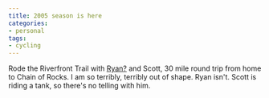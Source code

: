 ```yaml
---
title: 2005 season is here
categories:
- personal
tags:
- cycling
---
```


Rode the Riverfront Trail with [Ryan?][1] and Scott, 30 mile round trip from home to Chain of Rocks.  I am so terribly, terribly out of shape.  Ryan isn't.  Scott is riding a tank, so there's no telling with him.

   [1]: http://nopaper.net/
